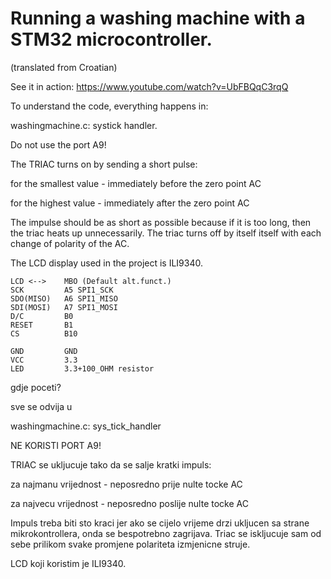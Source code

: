 # Running a washing machine with a STM32 microcontroller.
(translated from Croatian)

See it in action:
https://www.youtube.com/watch?v=UbFBQqC3rqQ

To understand the code, everything happens in:

washingmachine.c: systick handler.

Do not use the port A9!

The TRIAC turns on by sending a short pulse:
                                                                                   
for the smallest value - immediately before the zero point AC

for the highest value - immediately after the zero point AC
                                                                                 
The impulse should be as short as possible because if it is too long, then the
triac heats up unnecessarily. The triac turns off by itself itself with each
change of polarity of the AC.
                                                                                
The LCD display used in the project is ILI9340.


```
LCD	<-->	MBO	(Default alt.funct.)
SCK         A5 SPI1_SCK
SDO(MISO)   A6 SPI1_MISO
SDI(MOSI)	A7 SPI1_MOSI
D/C         B0
RESET       B1
CS          B10

GND         GND
VCC         3.3
LED         3.3+100_OHM resistor
```


gdje poceti?

sve se odvija u

washingmachine.c: sys_tick_handler

NE KORISTI PORT A9!

TRIAC se ukljucuje tako da se salje kratki impuls:

za najmanu vrijednost - neposredno prije nulte tocke AC

za najvecu vrijednost - neposredno poslije nulte tocke AC

Impuls treba biti sto kraci jer ako se cijelo vrijeme drzi ukljucen sa strane
mikrokontrollera, onda se bespotrebno zagrijava. Triac se iskljucuje sam od
sebe prilikom svake promjene polariteta izmjenicne struje.

LCD koji koristim je ILI9340.

